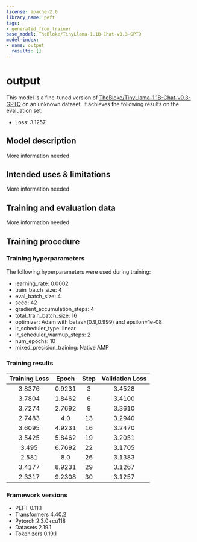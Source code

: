 ```yaml
---
license: apache-2.0
library_name: peft
tags:
- generated_from_trainer
base_model: TheBloke/TinyLlama-1.1B-Chat-v0.3-GPTQ
model-index:
- name: output
  results: []
---
```


<!-- This model card has been generated automatically according to the information the Trainer had access to. You
should probably proofread and complete it, then remove this comment. -->

# output

This model is a fine-tuned version of [TheBloke/TinyLlama-1.1B-Chat-v0.3-GPTQ](https://huggingface.co/TheBloke/TinyLlama-1.1B-Chat-v0.3-GPTQ) on an unknown dataset.
It achieves the following results on the evaluation set:
- Loss: 3.1257

## Model description

More information needed

## Intended uses & limitations

More information needed

## Training and evaluation data

More information needed

## Training procedure

### Training hyperparameters

The following hyperparameters were used during training:
- learning_rate: 0.0002
- train_batch_size: 4
- eval_batch_size: 4
- seed: 42
- gradient_accumulation_steps: 4
- total_train_batch_size: 16
- optimizer: Adam with betas=(0.9,0.999) and epsilon=1e-08
- lr_scheduler_type: linear
- lr_scheduler_warmup_steps: 2
- num_epochs: 10
- mixed_precision_training: Native AMP

### Training results

| Training Loss | Epoch  | Step | Validation Loss |
|:-------------:|:------:|:----:|:---------------:|
| 3.8376        | 0.9231 | 3    | 3.4528          |
| 3.7804        | 1.8462 | 6    | 3.4100          |
| 3.7274        | 2.7692 | 9    | 3.3610          |
| 2.7483        | 4.0    | 13   | 3.2940          |
| 3.6095        | 4.9231 | 16   | 3.2470          |
| 3.5425        | 5.8462 | 19   | 3.2051          |
| 3.495         | 6.7692 | 22   | 3.1705          |
| 2.581         | 8.0    | 26   | 3.1383          |
| 3.4177        | 8.9231 | 29   | 3.1267          |
| 2.3317        | 9.2308 | 30   | 3.1257          |


### Framework versions

- PEFT 0.11.1
- Transformers 4.40.2
- Pytorch 2.3.0+cu118
- Datasets 2.19.1
- Tokenizers 0.19.1
